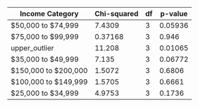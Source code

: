 | Income Category         | Chi-squared   | df   | p-value  |
|-------------------------|---------------|------|----------|
| $50,000 to $74,999       | 7.4309        | 3    | 0.05936  |
| $75,000 to $99,999       | 0.37168       | 3    | 0.946    |
| upper_outlier            | 11.208        | 3    | 0.01065  |
| $35,000 to $49,999       | 7.135         | 3    | 0.06772  |
| $150,000 to $200,000      | 1.5072        | 3    | 0.6806   |
| $100,000 to $149,999     | 1.5705        | 3    | 0.6661   |
| $25,000 to $34,999       | 4.9753        | 3    | 0.1736   |
